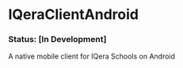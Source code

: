 # IQeraClientAndroid

### Status: [In Development]

A native mobile client for IQera Schools on Android
